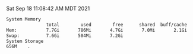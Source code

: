 Sat Sep 18 11:08:42 AM MDT 2021
```bash
System Memory
               total        used        free      shared  buff/cache   available
Mem:           7.7Gi       786Mi       4.7Gi       7.0Mi       2.1Gi       6.6Gi
Swap:          7.6Gi       504Mi       7.2Gi
System Storage
656M	.
```
